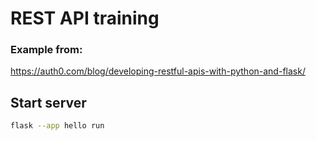 # REST API training

### Example from:
https://auth0.com/blog/developing-restful-apis-with-python-and-flask/

## Start server
```bash
flask --app hello run
```